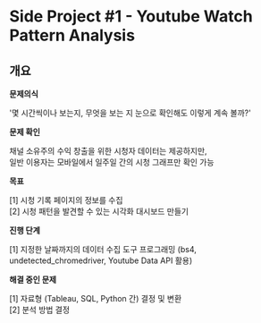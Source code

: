 # Side Project #1 - Youtube Watch Pattern Analysis

## 개요

**문제의식**  

'몇 시간씩이나 보는지, 무엇을 보는 지 눈으로 확인해도 이렇게 계속 볼까?'

**문제 확인**  

채널 소유주의 수익 창출을 위한 시청자 데이터는 제공하지만,  
일반 이용자는 모바일에서 일주일 간의 시청 그래프만 확인 가능


**목표**  

[1] 시청 기록 페이지의 정보를 수집  
[2] 시청 패턴을 발견할 수 있는 시각화 대시보드 만들기


**진행 단계**  

[1] 지정한 날짜까지의 데이터 수집 도구 프로그래밍 (bs4, undetected_chromedriver, Youtube Data API 활용)  


**해결 중인 문제**  

[1] 자료형 (Tableau, SQL, Python 간) 결정 및 변환  
[2] 분석 방법 결정
